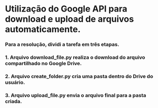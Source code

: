 # Utilização do Google API para download e upload de arquivos automaticamente.

### Para a resolução, dividi a tarefa em três etapas.
### 1. Arquivo download_file.py realiza o download do arquivo compartilhado no Google Drive.
### 2. Arquivo create_folder.py cria uma pasta dentro do Drive do usuário.
### 3. Arquivo upload_file.py envia o arquivo final para a pasta criada.
